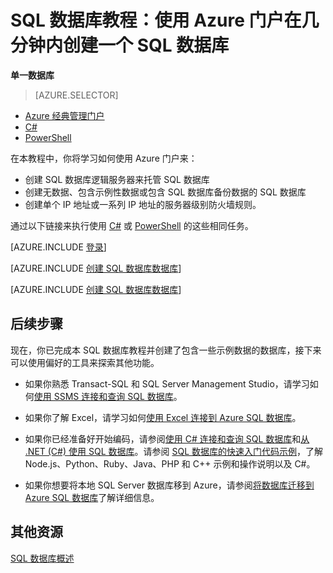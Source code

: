 <properties
	pageTitle="SQL 数据库教程：创建 SQL 数据库 | Azure"
	description="了解如何设置 SQL 数据库逻辑服务器、服务器防火墙规则、SQL 数据库、示例性数据，如何使用客户端工具连接以及如何配置用户和数据库防火墙规则。"
	keywords="sql 数据库教程,创建 sql 数据库"
	services="sql-database"
	documentationCenter=""
	authors="carlrabeler"
	manager="jhubbard"
	editor=""/>


<tags
	ms.service="sql-database"
	ms.date="04/14/2016"
	wacn.date="05/16/2016"/>

# SQL 数据库教程：使用 Azure 门户在几分钟内创建一个 SQL 数据库

**单一数据库**

> [AZURE.SELECTOR]
- [Azure 经典管理门户](/documentation/articles/sql-database-get-started)
- [C#](/documentation/articles/sql-database-get-started-csharp)
- [PowerShell](/documentation/articles/sql-database-get-started-powershell)

在本教程中，你将学习如何使用 Azure 门户来：

- 创建 SQL 数据库逻辑服务器来托管 SQL 数据库
- 创建无数据、包含示例性数据或包含 SQL 数据库备份数据的 SQL 数据库
- 创建单个 IP 地址或一系列 IP 地址的服务器级别防火墙规则。

通过以下链接来执行使用 [C#](/documentation/articles/sql-database-get-started-csharp) 或 [PowerShell](/documentation/articles/sql-database-get-started-powershell) 的这些相同任务。

[AZURE.INCLUDE [登录](../includes/azure-getting-started-portal-login.md)]

[AZURE.INCLUDE [创建 SQL 数据库数据库](../includes/sql-database-create-new-database-portal.md)]

[AZURE.INCLUDE [创建 SQL 数据库数据库](../includes/sql-database-create-new-server-firewall-portal.md)]

## 后续步骤
现在，你已完成本 SQL 数据库教程并创建了包含一些示例数据的数据库，接下来可以使用偏好的工具来探索其他功能。

- 如果你熟悉 Transact-SQL 和 SQL Server Management Studio，请学习如何[使用 SSMS 连接和查询 SQL 数据库](/documentation/articles/sql-database-connect-query-ssms)。

- 如果你了解 Excel，请学习如何[使用 Excel 连接到 Azure SQL 数据库](/documentation/articles/sql-database-connect-excel)。

- 如果你已经准备好开始编码，请参阅[使用 C# 连接和查询 SQL 数据库](/documentation/articles/sql-database-connect-query)和[从 .NET (C#) 使用 SQL 数据库](/documentation/articles/sql-database-develop-dotnet-simple)。请参阅 [SQL 数据库的快速入门代码示例](/documentation/articles/sql-database-develop-quick-start-client-code-samples)，了解 Node.js、Python、Ruby、Java、PHP 和 C++ 示例和操作说明以及 C#。

- 如果你想要将本地 SQL Server 数据库移到 Azure，请参阅[将数据库迁移到 Azure SQL 数据库](/documentation/articles/sql-database-cloud-migrate)了解详细信息。


## 其他资源

[SQL 数据库概述](/documentation/articles/sql-database-technical-overview)


<!---HONumber=Mooncake_0509_2016-->
